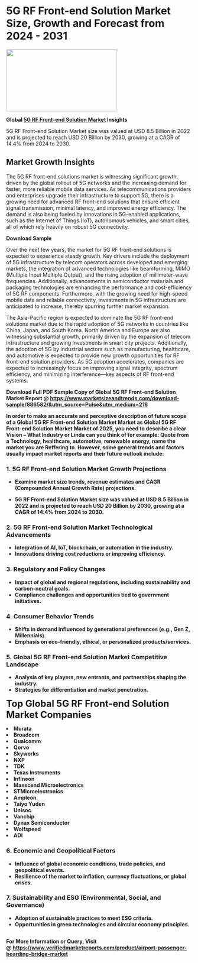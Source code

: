 <H1>5G RF Front-end Solution Market Size, Growth and Forecast from 2024 - 2031</H1><img class="aligncenter size-medium wp-image-584254" src="https://thirdeyenews.in/wp-content/uploads/2024/09/Global-Market-Research-300x168.jpeg" alt="" width="300" height="168" /><p><strong>Global&nbsp;<a href="https://www.marketsizeandtrends.com/download-sample/886582/&amp;utm_source=Pulse&amp;utm_medium=218">5G RF Front-end Solution Market</a> Insights</strong></p><p>5G RF Front-end Solution Market size was valued at USD 8.5 Billion in 2022 and is projected to reach USD 20 Billion by 2030, growing at a CAGR of 14.4% from 2024 to 2030.</p><p><h2>Market Growth Insights</h2> <p>The 5G RF front-end solutions market is witnessing significant growth, driven by the global rollout of 5G networks and the increasing demand for faster, more reliable mobile data services. As telecommunications providers and enterprises upgrade their infrastructure to support 5G, there is a growing need for advanced RF front-end solutions that ensure efficient signal transmission, minimal latency, and improved energy efficiency. The demand is also being fueled by innovations in 5G-enabled applications, such as the Internet of Things (IoT), autonomous vehicles, and smart cities, all of which rely heavily on robust 5G connectivity.</p> <p><strong>Download Sample</strong></p> <p>Over the next few years, the market for 5G RF front-end solutions is expected to experience steady growth. Key drivers include the deployment of 5G infrastructure by telecom operators across developed and emerging markets, the integration of advanced technologies like beamforming, MIMO (Multiple Input Multiple Output), and the rising adoption of millimeter-wave frequencies. Additionally, advancements in semiconductor materials and packaging technologies are enhancing the performance and cost-efficiency of 5G RF components. Furthermore, with the growing need for high-speed mobile data and reliable connectivity, investments in 5G infrastructure are anticipated to increase, thereby spurring further market expansion.</p> <p>The Asia-Pacific region is expected to dominate the 5G RF front-end solutions market due to the rapid adoption of 5G networks in countries like China, Japan, and South Korea. North America and Europe are also witnessing substantial growth, primarily driven by the expansion of telecom infrastructure and growing investments in smart city projects. Additionally, the adoption of 5G by industrial sectors such as manufacturing, healthcare, and automotive is expected to provide new growth opportunities for RF front-end solution providers. As 5G adoption accelerates, companies are expected to increasingly focus on improving signal integrity, spectrum efficiency, and minimizing interference—key aspects of RF front-end systems.</p> <p><strong></p><p><span class=""><strong>Download Full PDF Sample Copy of Global 5G RF Front-end Solution Market Report</strong> @ <a href="https://www.marketsizeandtrends.com/download-sample/886582/&amp;utm_source=Pulse&amp;utm_medium=218" target="_blank">https://www.marketsizeandtrends.com/download-sample/886582/&amp;utm_source=Pulse&amp;utm_medium=218</a></span></p><p>In order to make an accurate and perceptive description of future scope of a Global&nbsp;5G RF Front-end Solution Market Market as Global&nbsp;5G RF Front-end Solution Market Market of 2025, you need to describe a clear Vision &ndash; What Industry or Linda can you think of for example: Quote from a Technology, healthcare, automotive, renewable energy, name the market you are Reffering to. However, some general trends and factors usually impact market reports and their future outlook include:</p><h3>1.&nbsp;<strong>5G RF Front-end Solution Market Growth Projections</strong></h3><ul><li>Examine market size trends, revenue estimates and CAGR (Compounded Annual Growth Rate) projections.</li><li><p>5G RF Front-end Solution Market size was valued at USD 8.5 Billion in 2022 and is projected to reach USD 20 Billion by 2030, growing at a CAGR of 14.4% from 2024 to 2030.</p></li></ul><h3>2.&nbsp;<strong>5G RF Front-end Solution Market Technological Advancements</strong></h3><ul><li>Integration of AI, IoT, blockchain, or automation in the industry.</li><li>Innovations driving cost reductions or improving efficiency.</li></ul><h3>3.&nbsp;<strong>Regulatory and Policy Changes</strong></h3><ul><li>Impact of global and regional regulations, including sustainability and carbon-neutral goals.</li><li>Compliance challenges and opportunities tied to government initiatives.</li></ul><h3>4.&nbsp;<strong>Consumer Behavior Trends</strong></h3><ul><li>Shifts in demand influenced by generational preferences (e.g., Gen Z, Millennials).</li><li>Emphasis on eco-friendly, ethical, or personalized products/services.</li></ul><h3>5.&nbsp;<strong>Global 5G RF Front-end Solution Market Competitive Landscape</strong></h3><ul><li>Analysis of key players, new entrants, and partnerships shaping the industry.</li><li>Strategies for differentiation and market penetration.</li></ul><p data-pm-slice="1 1 []"><span style="color: inherit; font-family: inherit; font-size: 25px;">Top Global 5G RF Front-end Solution Market Companies</span></p><div class="" data-test-id=""><p><li>Murata</li><li> Broadcom</li><li> Qualcomm</li><li> Qorvo</li><li> Skyworks</li><li> NXP</li><li> TDK</li><li> Texas Instruments</li><li> Infineon</li><li> Maxscend Microelectronics</li><li> STMicroelectronics</li><li> Ampleon</li><li> Taiyo Yuden</li><li> Unisoc</li><li> Vanchip</li><li> Dynax Semiconductor</li><li> Wolfspeed</li><li> ADI</li></p></div><h3>6.&nbsp;<strong>Economic and Geopolitical Factors</strong></h3><ul><li>Influence of global economic conditions, trade policies, and geopolitical events.</li><li>Resilience of the market to inflation, currency fluctuations, or global crises.</li></ul><h3>7.&nbsp;<strong>Sustainability and ESG (Environmental, Social, and Governance)</strong></h3><ul><li>Adoption of sustainable practices to meet ESG criteria.</li><li>Opportunities in green technologies and circular economy principles.</li></ul><h2><strong style="font-size: 14px;">For More Information or Query, Visit @&nbsp;</strong><a style="background-color: #ffffff; font-size: 14px;" href="https://www.marketsizeandtrends.com/report/5g-rf-front-end-solution-market/" target="_blank">https://www.verifiedmarketreports.com/product/airport-passenger-boarding-bridge-market</a></h2>
